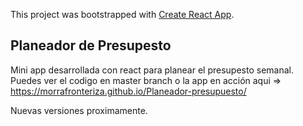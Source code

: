 This project was bootstrapped with [Create React App](https://github.com/facebook/create-react-app).

## Planeador de Presupesto 
Mini app desarrollada con react para planear el presupesto semanal. 
Puedes ver el codigo en master branch o la app en acción aqui =>  https://morrafronteriza.github.io/Planeador-presupuesto/

Nuevas versiones proximamente.

